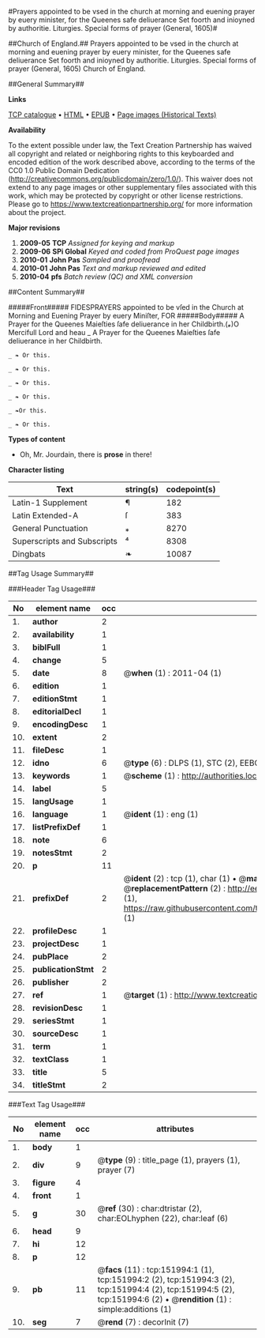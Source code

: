 #Prayers appointed to be vsed in the church at morning and euening prayer by euery minister, for the Queenes safe deliuerance Set foorth and inioyned by authoritie. Liturgies. Special forms of prayer (General, 1605)#

##Church of England.##
Prayers appointed to be vsed in the church at morning and euening prayer by euery minister, for the Queenes safe deliuerance Set foorth and inioyned by authoritie.
Liturgies. Special forms of prayer (General, 1605)
Church of England.

##General Summary##

**Links**

[TCP catalogue](http://www.ota.ox.ac.uk/tcp/)  • 
[HTML](http://tei.it.ox.ac.uk/tcp/Texts-HTML/free/A72/A72746.html)  • 
[EPUB](http://tei.it.ox.ac.uk/tcp/Texts-EPUB/free/A72/A72746.epub) • 
[Page images (Historical Texts)](https://historicaltexts.jisc.ac.uk/eebo-99900394e)

**Availability**

To the extent possible under law, the Text Creation Partnership has waived all copyright and related or neighboring rights to this keyboarded and encoded edition of the work described above, according to the terms of the CC0 1.0 Public Domain Dedication (http://creativecommons.org/publicdomain/zero/1.0/). This waiver does not extend to any page images or other supplementary files associated with this work, which may be protected by copyright or other license restrictions. Please go to https://www.textcreationpartnership.org/ for more information about the project.

**Major revisions**

1. __2009-05__ __TCP__ *Assigned for keying and markup*
1. __2009-06__ __SPi Global__ *Keyed and coded from ProQuest page images*
1. __2010-01__ __John Pas__ *Sampled and proofread*
1. __2010-01__ __John Pas__ *Text and markup reviewed and edited*
1. __2010-04__ __pfs__ *Batch review (QC) and XML conversion*

##Content Summary##

#####Front#####
FIDESPRAYERS appointed to be vſed in the Church at Morning and Euening Prayer by euery Miniſter, FOR
#####Body#####
A Prayer for the Queenes Maieſties ſafe deliuerance in her Childbirth.(*⁎*)O Mercifull Lord and heau
    _ A Prayer for the Queenes Maieſties ſafe deliuerance in her Childbirth.

    _ ❧ Or this.

    _ ❧ Or this.

    _ ❧ Or this.

    _ ❧ Or this.

    _ ❧Or this.

    _ ❧ Or this.

**Types of content**

  * Oh, Mr. Jourdain, there is **prose** in there!

**Character listing**


|Text|string(s)|codepoint(s)|
|---|---|---|
|Latin-1 Supplement|¶|182|
|Latin Extended-A|ſ|383|
|General Punctuation|⁎|8270|
|Superscripts             and Subscripts|⁴|8308|
|Dingbats|❧|10087|

##Tag Usage Summary##

###Header Tag Usage###

|No|element name|occ|attributes|
|---|---|---|---|
|1.|__author__|2||
|2.|__availability__|1||
|3.|__biblFull__|1||
|4.|__change__|5||
|5.|__date__|8| @__when__ (1) : 2011-04 (1)|
|6.|__edition__|1||
|7.|__editionStmt__|1||
|8.|__editorialDecl__|1||
|9.|__encodingDesc__|1||
|10.|__extent__|2||
|11.|__fileDesc__|1||
|12.|__idno__|6| @__type__ (6) : DLPS (1), STC (2), EEBO-CITATION (1), PROQUEST (1), VID (1)|
|13.|__keywords__|1| @__scheme__ (1) : http://authorities.loc.gov/ (1)|
|14.|__label__|5||
|15.|__langUsage__|1||
|16.|__language__|1| @__ident__ (1) : eng (1)|
|17.|__listPrefixDef__|1||
|18.|__note__|6||
|19.|__notesStmt__|2||
|20.|__p__|11||
|21.|__prefixDef__|2| @__ident__ (2) : tcp (1), char (1)  •  @__matchPattern__ (2) : ([0-9\-]+):([0-9IVX]+) (1), (.+) (1)  •  @__replacementPattern__ (2) : http://eebo.chadwyck.com/downloadtiff?vid=$1&page=$2 (1), https://raw.githubusercontent.com/textcreationpartnership/Texts/master/tcpchars.xml#$1 (1)|
|22.|__profileDesc__|1||
|23.|__projectDesc__|1||
|24.|__pubPlace__|2||
|25.|__publicationStmt__|2||
|26.|__publisher__|2||
|27.|__ref__|1| @__target__ (1) : http://www.textcreationpartnership.org/docs/. (1)|
|28.|__revisionDesc__|1||
|29.|__seriesStmt__|1||
|30.|__sourceDesc__|1||
|31.|__term__|1||
|32.|__textClass__|1||
|33.|__title__|5||
|34.|__titleStmt__|2||


###Text Tag Usage###

|No|element name|occ|attributes|
|---|---|---|---|
|1.|__body__|1||
|2.|__div__|9| @__type__ (9) : title_page (1), prayers (1), prayer (7)|
|3.|__figure__|4||
|4.|__front__|1||
|5.|__g__|30| @__ref__ (30) : char:dtristar (2), char:EOLhyphen (22), char:leaf (6)|
|6.|__head__|9||
|7.|__hi__|12||
|8.|__p__|12||
|9.|__pb__|11| @__facs__ (11) : tcp:151994:1 (1), tcp:151994:2 (2), tcp:151994:3 (2), tcp:151994:4 (2), tcp:151994:5 (2), tcp:151994:6 (2)  •  @__rendition__ (1) : simple:additions (1)|
|10.|__seg__|7| @__rend__ (7) : decorInit (7)|

